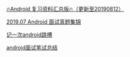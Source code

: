 
[🔥Android 复习资料汇总版🔥（更新至20190812）](https://juejin.im/post/5d48e9c36fb9a06af13d50f9)

[2019.07 Android 面试真题集锦](https://juejin.im/post/5d4e40a5f265da03ef7a02a1)

[记一次android跳槽](https://juejin.im/post/5d8b9387f265da5ba12cd2f0)

[android面试笔试总结](https://juejin.im/post/5d9fe662f265da5b783f0651)
